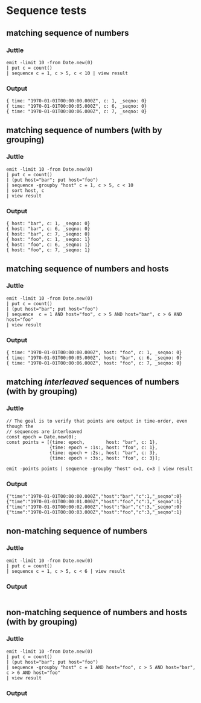 Sequence tests
======================================================

matching sequence of numbers
----------------------------
### Juttle
    emit -limit 10 -from Date.new(0)
    | put c = count()
    | sequence c = 1, c > 5, c < 10 | view result

### Output
    { time: "1970-01-01T00:00:00.000Z", c: 1, _seqno: 0}
    { time: "1970-01-01T00:00:05.000Z", c: 6, _seqno: 0}
    { time: "1970-01-01T00:00:06.000Z", c: 7, _seqno: 0}



matching sequence of numbers (with by grouping)
-----------------------------------------------
### Juttle
    emit -limit 10 -from Date.new(0)
    | put c = count()
    | (put host="bar"; put host="foo")
    | sequence -groupby "host" c = 1, c > 5, c < 10
    | sort host, c
    | view result

### Output
    { host: "bar", c: 1, _seqno: 0}
    { host: "bar", c: 6, _seqno: 0}
    { host: "bar", c: 7, _seqno: 0}
    { host: "foo", c: 1, _seqno: 1}
    { host: "foo", c: 6, _seqno: 1}
    { host: "foo", c: 7, _seqno: 1}


matching sequence of numbers and hosts
--------------------------------------
### Juttle
    emit -limit 10 -from Date.new(0)
    | put c = count()
    | (put host="bar"; put host="foo")
    | sequence  c = 1 AND host="foo", c > 5 AND host="bar", c > 6 AND host="foo"
    | view result

### Output
    { time: "1970-01-01T00:00:00.000Z", host: "foo", c: 1, _seqno: 0}
    { time: "1970-01-01T00:00:05.000Z", host: "bar", c: 6, _seqno: 0}
    { time: "1970-01-01T00:00:06.000Z", host: "foo", c: 7, _seqno: 0}


matching _interleaved_ sequences of numbers (with by grouping)
--------------------------------------------------------------

### Juttle
    // The goal is to verify that points are output in time-order, even though the
    // sequences are interleaved
    const epoch = Date.new(0);
    const points = [{time: epoch,        host: "bar", c: 1},
                    {time: epoch + :1s:, host: "foo", c: 1},
                    {time: epoch + :2s:, host: "bar", c: 3},
                    {time: epoch + :3s:, host: "foo", c: 3}];

    emit -points points | sequence -groupby "host" c=1, c=3 | view result

### Output
    {"time":"1970-01-01T00:00:00.000Z","host":"bar","c":1,"_seqno":0}
    {"time":"1970-01-01T00:00:01.000Z","host":"foo","c":1,"_seqno":1}
    {"time":"1970-01-01T00:00:02.000Z","host":"bar","c":3,"_seqno":0}
    {"time":"1970-01-01T00:00:03.000Z","host":"foo","c":3,"_seqno":1}



non-matching sequence of numbers
--------------------------------
### Juttle
    emit -limit 10 -from Date.new(0)
    | put c = count()
    | sequence c = 1, c > 5, c < 6 | view result

### Output

```

```


non-matching sequence of numbers and hosts (with by grouping)
------------------------------------------------------------
### Juttle
    emit -limit 10 -from Date.new(0)
    | put c = count()
    | (put host="bar"; put host="foo")
    | sequence -groupby "host" c = 1 AND host="foo", c > 5 AND host="bar", c > 6 AND host="foo"
    | view result

### Output

```

```

